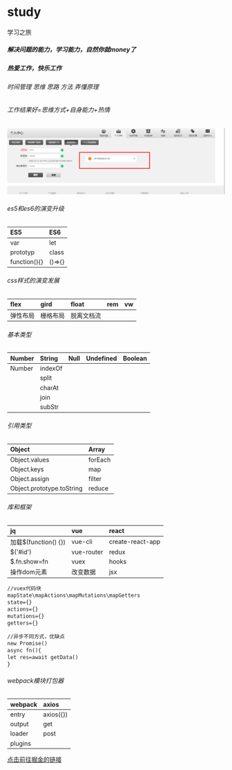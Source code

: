 ﻿# study
学习之旅
##### 解决问题的能力，学习能力，自然你就money了
##### 热爱工作，快乐工作
###### 时间管理 思维 思路 方法 弄懂原理
###### 工作结果好=思维方式+自身能力+热情

![Image](./1.png)
###### es5和es6的演变升级
|ES5|ES6|
|:---|:---|
|var|let|
|prototyp|class|
|function(){}|()=>{}|

###### css样式的演变发展
|flex|gird|float|rem|vw|
|:---|:---|:---|:---|:---|
|弹性布局|栅格布局|脱离文档流|||

###### 基本类型
|Number|String|Null|Undefined|Boolean|
|:---|:---|:---|:---|:---|
|Number|indexOf||||
||split||||
||charAt||||
||join||||
||subStr||||
###### 引用类型
|Object|Array|
|:---|:---|
|Object.values|forEach|
|Object.keys|map|
|Object.assign|filter|
|Object.prototype.toString|reduce|

###### 库和框架
|jq|vue|react|
|:---|:---|:---|
|加载$(function() {})|vue-cli|create-react-app|
|$('#id')|vue-router|redux|
|$.fn.show=fn|vuex|hooks|
|操作dom元素|改变数据|jsx|

```
//vuex代码块
mapState\mapActions\mapMutations\mapGetters
state={}
actions={}
mutations={}
getters={}
```
```
//异步不同方式，优缺点
new Promise()
async fn(){
let res=await getData()
}
```
###### webpack模块打包器
|webpack|axios|
|:---|:---|
|entry|axios({})|
|output|get|
|loader|post|
|plugins||


[点击前往掘金的链接](https://juejin.im/post/5de87444518825124c50cd36)